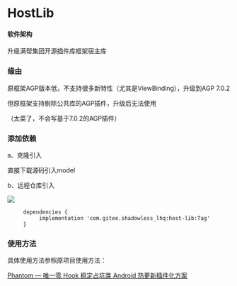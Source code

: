 # HostLib

#### 软件架构

升级满帮集团开源插件库框架宿主库

### 缘由

原框架AGP版本低，不支持很多新特性（尤其是ViewBinding），升级到AGP 7.0.2

但原框架支持剔除公共库的AGP插件，升级后无法使用

（太菜了，不会写基于7.0.2的AGP插件）

### 添加依赖

a、克隆引入

直接下载源码引入model

b、远程仓库引入

[![](https://jitpack.io/v/com.gitee.shadowless_lhq/host-lib.svg)](https://jitpack.io/#com.gitee.shadowless_lhq/host-lib)

```
     dependencies {
          implementation 'com.gitee.shadowless_lhq:host-lib:Tag'
     }
```

### 使用方法

具体使用方法参照原项目使用方法：

[Phantom — 唯一零 Hook 稳定占坑类 Android 热更新插件化方案](https://github.com/ManbangGroup/Phantom)
